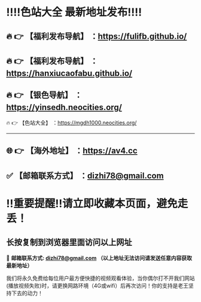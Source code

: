 ﻿:bangbang::bangbang:色站大全 最新地址发布:bangbang::bangbang:
==
:fire: :point_right: 【福利发布导航】 ：https://fulifb.github.io/
------
:fire: :point_right: 【福利发布导航】 ：https://hanxiucaofabu.github.io/
------
:fire: :point_right: 【银色导航】 ：https://yinsedh.neocities.org/
------
:fire: :point_right: 【色站大全】 ：https://mgdh1000.neocities.org/

------
:globe_with_meridians: :point_right: 【海外地址】 ：https://av4.cc
------
:white_check_mark: 【邮箱联系方式】 ：dizhi78@gmail.com
------

:bangbang:重要提醒:bangbang:请立即收藏本页面，避免走丢！
==

长按复制到浏览器里面访问以上网址
-

:e-mail: __邮箱联系方式: dizhi78@gmail.com （以上地址无法访问请发送任意内容获取最新地址）__


我们将永久免费给每位用户最方便快捷的视频观看体验，当你偶尔打不开我们网站(播放视频失败)时，请更换网路环境（4G或wifi）后再次访问！你的支持是老王坚持下去的动力！


